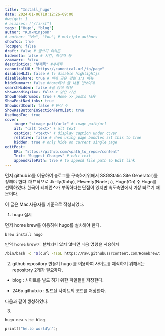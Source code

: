 ```yaml
---
title: "Install_hugo"
date: 2024-01-06T18:12:26+09:00
#weight: 1
# aliases: ["/first"]
tags: ["Hugo", "blog"]
author: "Kim-Minjoon"
# author: ["Me", "You"] # multiple authors
showToc: true
TocOpen: false
draft: false # 글쓰기 아이콘
hidemeta: false # 시간, 작성자 등 
comments: false
description: "부제목" #부재목
canonicalURL: "https://canonical.url/to/page"
disableHLJS: false # to disable highlightjs
disableShare: true # 아래 공유 관련 sns 메뉴 
hideSummary: false #home에서 글 내용 안보이게
searchHidden: false #글 검색 허용
ShowReadingTime: false # 읽은 시간
ShowBreadCrumbs: true # Home >> posts 내용
ShowPostNavLinks: true
ShowWordCount: false # 단어 수
ShowRssButtonInSectionTermList: true
UseHugoToc: true
cover:
    image: "<image path/url>" # image path/url
    alt: "<alt text>" # alt text
    caption: "<text>" # display caption under cover
    relative: false # when using page bundles set this to true
    hidden: true # only hide on current single page
editPost: 
    URL: "https://github.com/<path_to_repo>/content"
    Text: "Suggest Changes" # edit text
    appendFilePath: true # to append file path to Edit link
---
```

먼저 github.io를 이용하여 블로그를 구축하기위해서 SSG(Static Site Generator)를 정해야 한다.
대표적으로 Jkelly(Ruby), Eleventy(Node.js), Hugo(Go) 중 Hugo를 선택하였다. 한국어 레퍼런스가 부족하다는 단점이 있지만 속도측면에서 가장 빠르기 때문이다.

이 글은 Mac 사용자를 기준으로 작성되었다.

1. hugo 설치

먼저 home brew를 이용하여 hugo를 설치해야 한다.
```.sh
brew install hugo
```
만약 home brew가 설치되어 있지 않다면 다음 명령을 사용하자
```.sh
/bin/bash -c "$(curl -fsSL https://raw.githubusercontent.com/Homebrew/install/HEAD/install.sh)"
```

2. github repository 만들기
hugo 를 이용하여 사이트를 제작하기 위해서는 repository 2개가 필요하다.

- blog : 사이트를 빌드 하기 위한 파일들을 저장한다.

- 246p.github.io : 빌드된 사이트의 코드를 저장한다.

다음과 같이 생성하였다.



3. 
```
hugo new site blog
```

```hello.c
printf("hello world\n");
```
